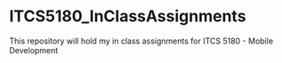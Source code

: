 # ITCS5180_InClassAssignments
This repository will hold my in class assignments for ITCS 5180 - Mobile Development
